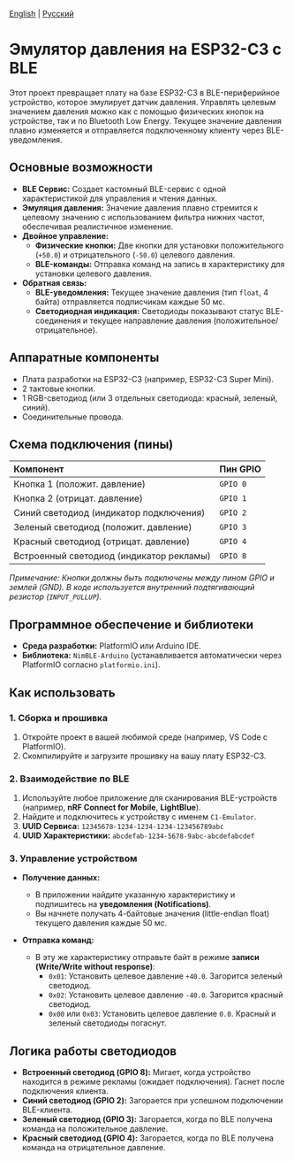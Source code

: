 [English](./README.md) | [Русский](./README.ru.md)

# Эмулятор давления на ESP32-C3 с BLE

Этот проект превращает плату на базе ESP32-C3 в BLE-периферийное устройство, которое эмулирует датчик давления. Управлять целевым значением давления можно как с помощью физических кнопок на устройстве, так и по Bluetooth Low Energy. Текущее значение давления плавно изменяется и отправляется подключенному клиенту через BLE-уведомления.

## Основные возможности

- **BLE Сервис:** Создает кастомный BLE-сервис с одной характеристикой для управления и чтения данных.
- **Эмуляция давления:** Значение давления плавно стремится к целевому значению с использованием фильтра нижних частот, обеспечивая реалистичное изменение.
- **Двойное управление:**
  - **Физические кнопки:** Две кнопки для установки положительного (`+50.0`) и отрицательного (`-50.0`) целевого давления.
  - **BLE-команды:** Отправка команд на запись в характеристику для установки целевого давления.
- **Обратная связь:**
  - **BLE-уведомления:** Текущее значение давления (тип `float`, 4 байта) отправляется подписчикам каждые 50 мс.
  - **Светодиодная индикация:** Светодиоды показывают статус BLE-соединения и текущее направление давления (положительное/отрицательное).

## Аппаратные компоненты

- Плата разработки на ESP32-C3 (например, ESP32-C3 Super Mini).
- 2 тактовые кнопки.
- 1 RGB-светодиод (или 3 отдельных светодиода: красный, зеленый, синий).
- Соединительные провода.

## Схема подключения (пины)

| Компонент                                | Пин GPIO |
| :--------------------------------------- | :------- |
| Кнопка 1 (положит. давление)             | `GPIO 0` |
| Кнопка 2 (отрицат. давление)             | `GPIO 1` |
| Синий светодиод (индикатор подключения)  | `GPIO 2` |
| Зеленый светодиод (положит. давление)    | `GPIO 3` |
| Красный светодиод (отрицат. давление)    | `GPIO 4` |
| Встроенный светодиод (индикатор рекламы) | `GPIO 8` |

_Примечание: Кнопки должны быть подключены между пином GPIO и землей (GND). В коде используется внутренний подтягивающий резистор (`INPUT_PULLUP`)._

## Программное обеспечение и библиотеки

- **Среда разработки:** PlatformIO или Arduino IDE.
- **Библиотека:** `NimBLE-Arduino` (устанавливается автоматически через PlatformIO согласно `platformio.ini`).

## Как использовать

### 1. Сборка и прошивка

1.  Откройте проект в вашей любимой среде (например, VS Code с PlatformIO).
2.  Скомпилируйте и загрузите прошивку на вашу плату ESP32-C3.

### 2. Взаимодействие по BLE

1.  Используйте любое приложение для сканирования BLE-устройств (например, **nRF Connect for Mobile**, **LightBlue**).
2.  Найдите и подключитесь к устройству с именем `C1-Emulator`.
3.  **UUID Сервиса:** `12345678-1234-1234-1234-123456789abc`
4.  **UUID Характеристики:** `abcdefab-1234-5678-9abc-abcdefabcdef`

### 3. Управление устройством

- **Получение данных:**

  - В приложении найдите указанную характеристику и подпишитесь на **уведомления (Notifications)**.
  - Вы начнете получать 4-байтовые значения (little-endian float) текущего давления каждые 50 мс.

- **Отправка команд:**
  - В эту же характеристику отправьте байт в режиме **записи (Write/Write without response)**:
    - `0x01`: Установить целевое давление `+40.0`. Загорится зеленый светодиод.
    - `0x02`: Установить целевое давление `-40.0`. Загорится красный светодиод.
    - `0x00` или `0x03`: Установить целевое давление `0.0`. Красный и зеленый светодиоды погаснут.

## Логика работы светодиодов

- **Встроенный светодиод (GPIO 8):** Мигает, когда устройство находится в режиме рекламы (ожидает подключения). Гаснет после подключения клиента.
- **Синий светодиод (GPIO 2):** Загорается при успешном подключении BLE-клиента.
- **Зеленый светодиод (GPIO 3):** Загорается, когда по BLE получена команда на положительное давление.
- **Красный светодиод (GPIO 4):** Загорается, когда по BLE получена команда на отрицательное давление.
